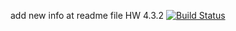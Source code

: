 add new info at readme file HW 4.3.2
[![Build Status](https://github.com/olhovakate/HW-4.31/workflows//badge.svg)](https://github.com/ваш_профиль/ваш_репозиторий/actions)
